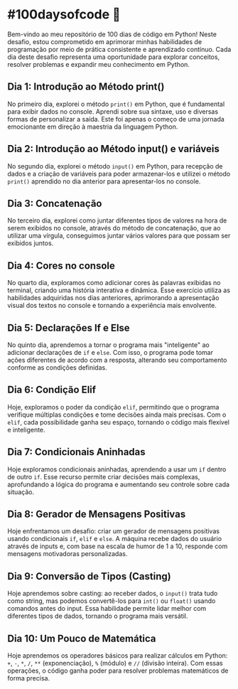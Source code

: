 # #100daysofcode 🚀

Bem-vindo ao meu repositório de 100 dias de código em Python! Neste desafio, estou comprometido em aprimorar minhas habilidades de programação por meio de prática consistente e aprendizado contínuo. Cada dia deste desafio representa uma oportunidade para explorar conceitos, resolver problemas e expandir meu conhecimento em Python.

## Dia 1: Introdução ao Método print()

No primeiro dia, explorei o método ```print()``` em Python, que é fundamental para exibir dados no console. Aprendi sobre sua sintaxe, uso e diversas formas de personalizar a saída. Este foi apenas o começo de uma jornada emocionante em direção à maestria da linguagem Python.

## Dia 2: Introdução ao Método input() e variáveis

No segundo dia, explorei o método ```input()``` em Python, para recepção de dados e a criação de variáveis para poder armazenar-los e utilizei o método ```print()``` aprendido no dia anterior para apresentar-los no console.

## Dia 3: Concatenação

No terceiro dia, explorei como juntar diferentes tipos de valores na hora de serem exibidos no console, através do método de concatenação, que ao utilizar uma vírgula, conseguimos juntar vários valores para que possam ser exibidos juntos.

## Dia 4: Cores no console

No quarto dia, exploramos como adicionar cores às palavras exibidas no terminal, criando uma história interativa e dinâmica. Esse exercício utiliza as habilidades adquiridas nos dias anteriores, aprimorando a apresentação visual dos textos no console e tornando a experiência mais envolvente.

## Dia 5: Declarações If e Else

No quinto dia, aprendemos a tornar o programa mais "inteligente" ao adicionar declarações de ```if``` e ```else```. Com isso, o programa pode tomar ações diferentes de acordo com a resposta, alterando seu comportamento conforme as condições definidas.

## Dia 6: Condição Elif

Hoje, exploramos o poder da condição ```elif```, permitindo que o programa verifique múltiplas condições e tome decisões ainda mais precisas. Com o ```elif```, cada possibilidade ganha seu espaço, tornando o código mais flexível e inteligente.

## Dia 7: Condicionais Aninhadas

Hoje exploramos condicionais aninhadas, aprendendo a usar um ```if``` dentro de outro ```if```. Esse recurso permite criar decisões mais complexas, aprofundando a lógica do programa e aumentando seu controle sobre cada situação.

## Dia 8: Gerador de Mensagens Positivas

Hoje enfrentamos um desafio: criar um gerador de mensagens positivas usando condicionais ```if```, ```elif``` e ```else```. A máquina recebe dados do usuário através de inputs e, com base na escala de humor de 1 a 10, responde com mensagens motivadoras personalizadas.

## Dia 9: Conversão de Tipos (Casting)

Hoje aprendemos sobre casting: ao receber dados, o ```input()``` trata tudo como string, mas podemos convertê-los para ```int()``` ou ```float()``` usando comandos antes do input. Essa habilidade permite lidar melhor com diferentes tipos de dados, tornando o programa mais versátil.

## Dia 10: Um Pouco de Matemática

Hoje aprendemos os operadores básicos para realizar cálculos em Python: ```+```, ```-```, ```*```, ```/```, ```**``` (exponenciação), ```%``` (módulo) e ```//``` (divisão inteira). Com essas operações, o código ganha poder para resolver problemas matemáticos de forma precisa.

